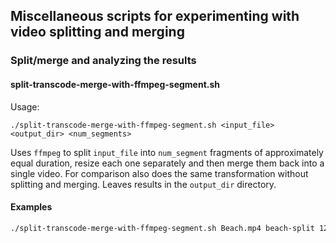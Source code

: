 ## Miscellaneous scripts for experimenting with video splitting and merging

### Split/merge and analyzing the results

#### split-transcode-merge-with-ffmpeg-segment.sh
Usage:
```
./split-transcode-merge-with-ffmpeg-segment.sh <input_file> <output_dir> <num_segments>
```

Uses `ffmpeg` to split `input_file` into `num_segment` fragments of approximately equal duration, resize each one separately and then merge them back into a single video.
For comparison also does the same transformation without splitting and merging.
Leaves results in the `output_dir` directory.

#### Examples
``` bash
./split-transcode-merge-with-ffmpeg-segment.sh Beach.mp4 beach-split 12
```
